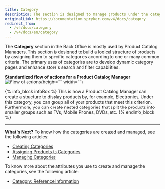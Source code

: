 ```yaml
---
title: Category
description: The section is designed to manage products under the category according to a specific criterion, including search and filter them in the online store.
originalLink: https://documentation.spryker.com/v4/docs/category
redirect_from:
  - /v4/docs/category
  - /v4/docs/en/category
---
```


The **Category** section in the Back Office is mostly used by Product Catalog Managers. 
This section is designed to build a logical structure of products by assigning them to specific categories according to one or many common criteria. 
The primary uses of categories are to develop dynamic category pages and enhance store's search and filter capabilities.

**Standardized flow of actions for a Product Catalog Manager**
![Flow of actions](https://spryker.s3.eu-central-1.amazonaws.com/docs/User+Guides/Back+Office+User+Guides/Category/category-section.png){height="" width=""}

{% info_block infoBox %}
This is how a Product Catalog Manager can create a structure to display products by, for example, Electronics. Under this category, you can group all of your products that meet this criterion. Furthermore, you can create nested categories that split the products into smaller groups such as TVs, Mobile Phones, DVDs, etc.
{% endinfo_block %}
 ***
 **What's Next?**
 To know how the categories are created and managed, see the following articles:
* [Creating Categories](/docs/scos/user/user-guides/202001.0/back-office-user-guide/category/creating-categories.html)
*  [Assigning Products to Categories](/docs/scos/user/user-guides/202001.0/back-office-user-guide/category/assigning-products-to-categories.html)
*  [Managing Categories](/docs/scos/user/user-guides/202001.0/back-office-user-guide/category/managing-categories.html)
 
To know more about the attributes you use to create and manage the categories, see the following article:
* [Category: Reference Information](/docs/scos/user/user-guides/202001.0/back-office-user-guide/category/references/category-reference-information.html)
